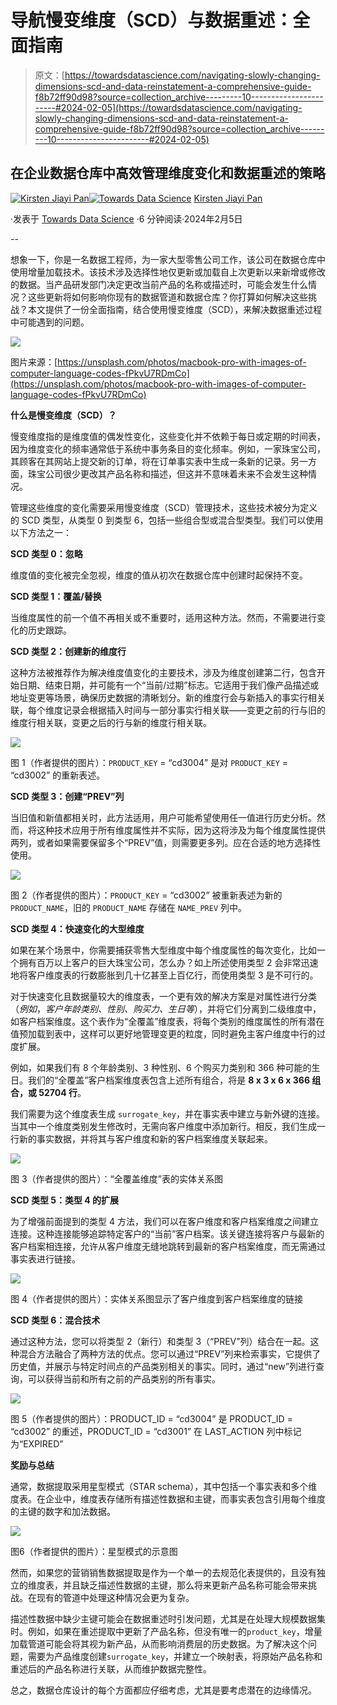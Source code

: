 # 导航慢变维度（SCD）与数据重述：全面指南

> 原文：[https://towardsdatascience.com/navigating-slowly-changing-dimensions-scd-and-data-reinstatement-a-comprehensive-guide-f8b72ff90d98?source=collection_archive---------10-----------------------#2024-02-05](https://towardsdatascience.com/navigating-slowly-changing-dimensions-scd-and-data-reinstatement-a-comprehensive-guide-f8b72ff90d98?source=collection_archive---------10-----------------------#2024-02-05)

## 在企业数据仓库中高效管理维度变化和数据重述的策略

[](https://medium.com/@jiayipan999?source=post_page---byline--f8b72ff90d98--------------------------------)[![Kirsten Jiayi Pan](../Images/d4f661ae3cb34d5cee9df5f201c72eb9.png)](https://medium.com/@jiayipan999?source=post_page---byline--f8b72ff90d98--------------------------------)[](https://towardsdatascience.com/?source=post_page---byline--f8b72ff90d98--------------------------------)[![Towards Data Science](../Images/a6ff2676ffcc0c7aad8aaf1d79379785.png)](https://towardsdatascience.com/?source=post_page---byline--f8b72ff90d98--------------------------------) [Kirsten Jiayi Pan](https://medium.com/@jiayipan999?source=post_page---byline--f8b72ff90d98--------------------------------)

·发表于 [Towards Data Science](https://towardsdatascience.com/?source=post_page---byline--f8b72ff90d98--------------------------------) ·6 分钟阅读·2024年2月5日

--

想象一下，你是一名数据工程师，为一家大型零售公司工作，该公司在数据仓库中使用增量加载技术。该技术涉及选择性地仅更新或加载自上次更新以来新增或修改的数据。当产品研发部门决定更改当前产品的名称或描述时，可能会发生什么情况？这些更新将如何影响你现有的数据管道和数据仓库？你打算如何解决这些挑战？本文提供了一份全面指南，结合使用慢变维度（SCD），来解决数据重述过程中可能遇到的问题。

![](../Images/8cf9a201f783803ed166244371c6450e.png)

图片来源：[https://unsplash.com/photos/macbook-pro-with-images-of-computer-language-codes-fPkvU7RDmCo](https://unsplash.com/photos/macbook-pro-with-images-of-computer-language-codes-fPkvU7RDmCo)

**什么是慢变维度（SCD）？**

慢变维度指的是维度值的偶发性变化，这些变化并不依赖于每日或定期的时间表，因为维度变化的频率通常低于系统中事务条目的变化频率。例如，一家珠宝公司，其顾客在其网站上提交新的订单，将在订单事实表中生成一条新的记录。另一方面，珠宝公司很少更改其产品名称和描述，但这并不意味着未来不会发生这种情况。

管理这些维度的变化需要采用慢变维度（SCD）管理技术，这些技术被分为定义的 SCD 类型，从类型 0 到类型 6，包括一些组合型或混合型类型。我们可以使用以下方法之一：

**SCD 类型 0：忽略**

维度值的变化被完全忽视，维度的值从初次在数据仓库中创建时起保持不变。

**SCD 类型 1：覆盖/替换**

当维度属性的前一个值不再相关或不重要时，适用这种方法。然而，不需要进行变化的历史跟踪。

**SCD 类型 2：创建新的维度行**

这种方法被推荐作为解决维度值变化的主要技术，涉及为维度创建第二行，包含开始日期、结束日期，并可能有一个“当前/过期”标志。它适用于我们像产品描述或地址变更等场景，确保历史数据的清晰划分。新的维度行会与新插入的事实行相关联，每个维度记录会根据插入时间与一部分事实行相关联——变更之前的行与旧的维度行相关联，变更之后的行与新的维度行相关联。

![](../Images/350d87da883d0c7ade45a6f0154d773b.png)

图 1（作者提供的图片）：`PRODUCT_KEY` = “cd3004” 是对 `PRODUCT_KEY` = “cd3002” 的重新表述。

**SCD 类型 3：创建“PREV”列**

当旧值和新值都相关时，此方法适用，用户可能希望使用任一值进行历史分析。然而，将这种技术应用于所有维度属性并不实际，因为这将涉及为每个维度属性提供两列，或者如果需要保留多个“PREV”值，则需要更多列。应在合适的地方选择性使用。

![](../Images/527709765e8ebf86e0eaf05a1e502ede.png)

图 2（作者提供的图片）：`PRODUCT_KEY` = “cd3002” 被重新表述为新的 `PRODUCT_NAME`，旧的 `PRODUCT_NAME` 存储在 `NAME_PREV` 列中。

**SCD 类型 4：快速变化的大型维度**

如果在某个场景中，你需要捕获零售大型维度中每个维度属性的每次变化，比如一个拥有百万以上客户的巨大珠宝公司，怎么办？如上所述使用类型 2 会非常迅速地将客户维度表的行数膨胀到几十亿甚至上百亿行，而使用类型 3 是不可行的。

对于快速变化且数据量较大的维度表，一个更有效的解决方案是对属性进行分类（*例如*，*客户年龄类别、性别、购买力、生日等*），并将它们分离到二级维度中，如客户档案维度。这个表作为“全覆盖”维度表，将每个类别的维度属性的所有潜在值预加载到表中，这样可以更好地管理变更的粒度，同时避免主客户维度中行的过度扩展。

例如，如果我们有 8 个年龄类别、3 种性别、6 个购买力类别和 366 种可能的生日。我们的“全覆盖”客户档案维度表包含上述所有组合，将是 **8 x 3 x 6 x 366 组合，或 52704 行**。

我们需要为这个维度表生成 `surrogate_key`，并在事实表中建立与新外键的连接。当其中一个维度类别发生修改时，无需向客户维度中添加新行。相反，我们生成一行新的事实数据，并将其与客户维度和新的客户档案维度关联起来。

![](../Images/d7f8320657b119068b9947cea29eb0c6.png)

图 3（作者提供的图片）：“全覆盖维度”表的实体关系图

**SCD 类型 5：类型 4 的扩展**

为了增强前面提到的类型 4 方法，我们可以在客户维度和客户档案维度之间建立连接。这种连接能够追踪特定客户的“当前”客户档案。该关键连接将客户与最新的客户档案相连接，允许从客户维度无缝地跳转到最新的客户档案维度，而无需通过事实表进行链接。

![](../Images/33d30a8b6305cc405e25e7297253ff69.png)

图 4（作者提供的图片）：实体关系图显示了客户维度到客户档案维度的链接

**SCD 类型 6：混合技术**

通过这种方法，您可以将类型 2（新行）和类型 3（“PREV”列）结合在一起。这种混合方法融合了两种方法的优点。您可以通过“PREV”列来检索事实，它提供了历史值，并展示与特定时间点的产品类别相关的事实。同时，通过“new”列进行查询，可以获得当前和所有之前的产品类别的所有事实。

![](../Images/9bce833cad0b17e0b43c81a02e270751.png)

图 5（作者提供的图片）：PRODUCT_ID = “cd3004” 是 PRODUCT_ID = “cd3002” 的重述，PRODUCT_ID = “cd3001” 在 LAST_ACTION 列中标记为“EXPIRED”

**奖励与总结**

通常，数据提取采用星型模式（STAR schema），其中包括一个事实表和多个维度表。在企业中，维度表存储所有描述性数据和主键，而事实表包含引用每个维度的主键的数字和加法数据。

![](../Images/25762be7003d77ef85342b9e98f48b7d.png)

图6（作者提供的图片）：星型模式的示意图

然而，如果您的营销销售数据提取是作为一个单一的去规范化表提供的，且没有独立的维度表，并且缺乏描述性数据的主键，那么将来更新产品名称可能会带来挑战。在现有的管道中处理这种情况会更为复杂。

描述性数据中缺少主键可能会在数据重述时引发问题，尤其是在处理大规模数据集时。例如，如果在重述提取中更新了产品名称，但没有唯一的`product_key`，增量加载管道可能会将其视为新产品，从而影响消费层的历史数据。为了解决这个问题，需要为产品维度创建`surrogate_key`，并建立一个映射表，将原始产品名称和重述后的产品名称进行关联，从而维护数据完整性。

总之，数据仓库设计的每个方面都应仔细考虑，尤其是要考虑潜在的边缘情况。
